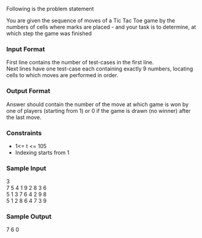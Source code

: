 Following is the problem statement

You are given the sequence of moves of a Tic Tac Toe game by the numbers of cells where marks are placed - and your task is to determine, at which step the game was finished

### **Input Format**
First line contains the number of test-cases in the first line.<br>
Next lines have one test-case each containing exactly 9 numbers, locating cells to which moves are performed in order.

### **Output Format**
Answer should contain the number of the move at which game is won by one of players (starting from 1) or 0 if the game is drawn (no winner) after the last move.

### **Constraints**
* 1<= t <= 105
* Indexing starts from 1

### **Sample Input**
3 <br>
7 5 4 1 9 2 8 3 6 <br>
5 1 3 7 6 4 2 9 8 <br>
5 1 2 8 6 4 7 3 9 <br>

### **Sample Output**
7 6 0
